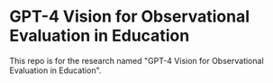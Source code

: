 # GPT-4 Vision for Observational Evaluation in Education

This repo is for the research named "GPT-4 Vision for Observational Evaluation in Education".